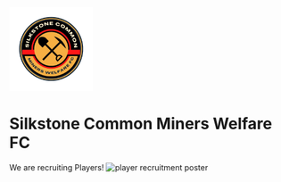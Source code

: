 <img src="silkstone common fc logo.png" 
     alt="logo"
     width="150" 
     height="150" />
# Silkstone Common Miners Welfare FC
We are recruiting Players!
<img src="silkstone common.png" 
     alt="player recruitment poster" />
